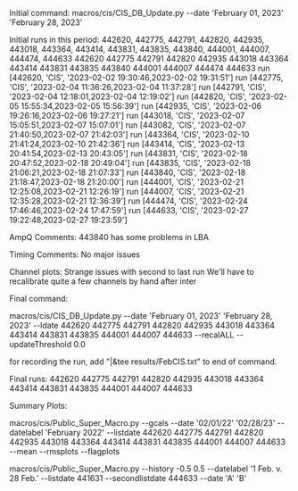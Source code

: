 Initial command:
macros/cis/CIS_DB_Update.py --date 'February 01, 2023' 'February 28, 2023'

Initial runs in this period:
442620, 442775, 442791, 442820, 442935, 443018, 443364, 443414, 443831, 443835, 443840, 444001, 444007, 444474, 444633
442620 442775 442791 442820 442935 443018 443364 443414 443831 443835 443840 444001 444007 444474 444633
run  [442620, 'CIS', '2023-02-02 19:30:46,2023-02-02 19:31:51']
run  [442775, 'CIS', '2023-02-04 11:36:26,2023-02-04 11:37:28']
run  [442791, 'CIS', '2023-02-04 12:18:01,2023-02-04 12:19:02']
run  [442820, 'CIS', '2023-02-05 15:55:34,2023-02-05 15:56:39']
run  [442935, 'CIS', '2023-02-06 19:26:16,2023-02-06 19:27:21']
run  [443018, 'CIS', '2023-02-07 15:05:51,2023-02-07 15:07:01']
run  [443082, 'CIS', '2023-02-07 21:40:50,2023-02-07 21:42:03']
run  [443364, 'CIS', '2023-02-10 21:41:24,2023-02-10 21:42:36']
run  [443414, 'CIS', '2023-02-13 20:41:54,2023-02-13 20:43:05']
run  [443831, 'CIS', '2023-02-18 20:47:52,2023-02-18 20:49:04']
run  [443835, 'CIS', '2023-02-18 21:06:21,2023-02-18 21:07:33']
run  [443840, 'CIS', '2023-02-18 21:18:47,2023-02-18 21:20:00']
run  [444001, 'CIS', '2023-02-21 12:25:08,2023-02-21 12:26:19']
run  [444007, 'CIS', '2023-02-21 12:35:28,2023-02-21 12:36:39']
run  [444474, 'CIS', '2023-02-24 17:46:46,2023-02-24 17:47:59']
run  [444633, 'CIS', '2023-02-27 19:22:48,2023-02-27 19:23:59']

AmpQ Comments:
443840 has some problems in LBA

Timing Comments:
No major issues

Channel plots:
Strange issues with second to last run
We'll have to recalibrate quite a few channels by hand after inter

Final command:

macros/cis/CIS_DB_Update.py --date 'February 01, 2023' 'February 28, 2023' --ldate 442620 442775 442791 442820 442935 443018 443364 443414 443831 443835 444001 444007 444633 --recalALL --updateThreshold 0.0

for recording the run, add "|&tee results/FebCIS.txt" to end of command.

Final runs:
442620 442775 442791 442820 442935 443018 443364 443414 443831 443835 444001 444007 444633

Summary Plots:

macros/cis/Public_Super_Macro.py --gcals --date '02/01/22' '02/28/23' --datelabel 'February 2022' --listdate 442620 442775 442791 442820 442935 443018 443364 443414 443831 443835 444001 444007 444633 --mean --rmsplots --flagplots

macros/cis/Public_Super_Macro.py --history -0.5 0.5 --datelabel '1 Feb. v. 28 Feb.' --listdate 441631 --secondlistdate 444633 --date 'A' 'B'
